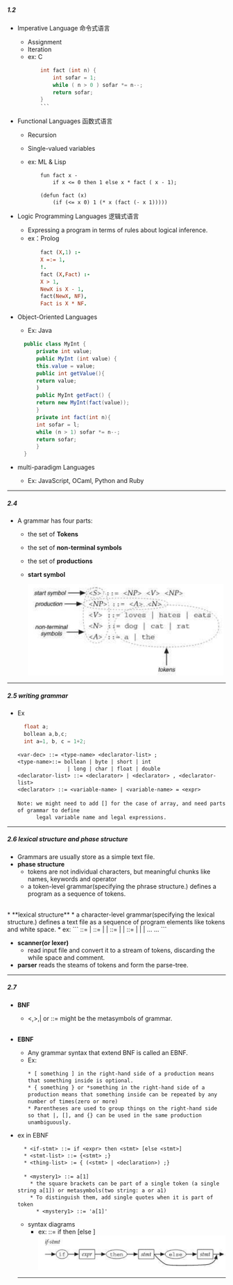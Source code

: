 ##### 1.2
* Imperative Language 命令式语言
  * Assignment
  * Iteration
  * ex: C
    ```c
        int fact (int n) {
            int sofar = 1;
            while ( n > 0 ) sofar *= n--;
            return sofar;
        }
        ```

* Functional Languages 函数式语言
  * Recursion
  * Single-valued variables
  * ex: ML & Lisp
    ```ML
        fun fact x -
            if x <= 0 then 1 else x * fact ( x - 1);
    ```

    ```Lisp
        (defun fact (x)
            (if (<= x 0) 1 (* x (fact (- x 1)))))
    ```

* Logic Programming Languages 逻辑式语言
  * Expressing a program in terms of rules about logical inference.
  * ex：Prolog
    ```prolog
        fact (X,1) :-
        X =:= 1,
        !.
        fact (X,Fact) :-
        X > 1,
        NewX is X - 1,
        fact(NewX, NF),
        Fact is X * NF.
    ```
  
* Object-Oriented Languages
  * Ex: Java
  ```java
    public class MyInt {
        private int value;
        public MyInt (int value) {
        this.value = value;
        public int getValue(){
        return value;
        )
        public MyInt getFact() {
        return new MyInt(fact(value));
        }
        private int fact(int n){
        int sofar = l;
        while (n > 1) sofar *= n--;
        return sofar;
        }
    }
  ```

* multi-paradigm Languages
  * Ex: JavaScript, OCaml, Python and Ruby
------------
##### 2.4
* A grammar has four parts:
  * the set of **Tokens**
  * the set of **non-terminal symbols**
  * the set of **productions**
  * **start symbol**

    ![gammer example](pic/chp2-01.jpg) 
-----------
##### 2.5 writing grammar
* Ex
  ```java
    float a;
    bollean a,b,c;
    int a=1, b, c = 1+2; 
  ```
  ```BNF
  <var-dec> ::= <type-name> <declarator-list> ;
  <type-name>::= bollean | byte | short | int
                  | long | char | float | double 
  <declarator-list> ::= <declarator> | <declarator> , <declarator-list>
  <declarator> ::= <variable-name> | <variable-name> = <expr>

  Note: we might need to add [] for the case of array, and need parts of grammar to define
        legal variable name and legal expressions.
  ```
------------
##### 2.6 lexical structure and phase structure
* Grammars are usually store as a simple text file.
* **phase structure**
  * tokens are not individual characters, but meaningful chunks like names,
                        keywords and operator
  * a token-level grammar(specifying the phrase structure.) defines a program as a sequence of tokens.
<br />
* **lexical structure**
  * a character-level grammar(specifying the lexical structure.) defines a text file as a sequence of
     program elements like tokens and white space.
  * ex:
    ```
    <program-file> ::= <end-of-file> | <element> <program-file>
    <element> ::= <token> | <one-white-space> | <comment>
    <one-white-space> ::= <space> | <tab> | <end-of-file>
    <token> ::= <name> | <operator> | <constant> | ...
    ...
    ```

* **scanner(or lexer)** 
  * read input file and convert it to a stream of tokens, discarding the while space and comment.
* **parser** reads the steams of tokens and form the parse-tree.

--------
##### 2.7
* **BNF**
  * <,>,| or ::= might be the metasymbols of grammar.  

  <br/>
* **EBNF**
  * Any grammar syntax that extend BNF is called  an EBNF.
  * Ex:
    ```
    * [ something ] in the right-hand side of a production means that something inside is optional.
    * { something } or *something in the right-hand side of a production means that something inside can be repeated by any number of times(zero or more)
    * Parentheses are used to group things on the right-hand side so that |, [], and {} can be used in the same production unambiguously.
    ```

* ex in EBNF
  ```
    * <if-stmt> ::= if <expr> then <stmt> [else <stmt>]
    * <stmt-list> ::= {<stmt> ;}
    * <thing-list> := { (<stmt> | <declaration>) ;}

    * <mystery1> ::= a[1]
      * the square brackets can be part of a single token (a single string a[1]) or metasymbols(two string: a or a1)
      * To distinguish them, add single quotes when it is part of token
        * <mystery1> ::= 'a[1]'
  ```

  * syntax diagrams
    * ex: <if-stmt> ::= if <expr> then <stmt> [else <stmt>]
        ![syntax diagram](pic/chp2-02.jpg) 
  -------------
 